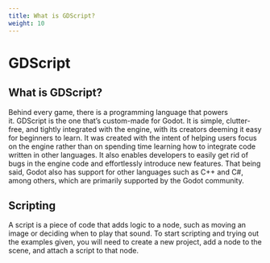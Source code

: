 ```yaml
---
title: What is GDScript?
weight: 10
---
```


# GDScript

## What is GDScript?

Behind every game, there is a programming language that powers it. GDScript is the one that’s custom-made for Godot. It is simple, clutter-free, and tightly integrated with the engine, with its creators deeming it easy for beginners to learn. It was created with the intent of helping users focus on the engine rather than on spending time learning how to integrate code written in other languages. It also enables developers to easily get rid of bugs in the engine code and effortlessly introduce new features. That being said, Godot also has support for other languages such as C++ and C#, among others, which are primarily supported by the Godot community.

## Scripting

A script is a piece of code that adds logic to a node, such as moving an image or deciding when to play that sound. To start scripting and trying out the examples given, you will need to create a new project, add a node to the scene, and attach a script to that node.
